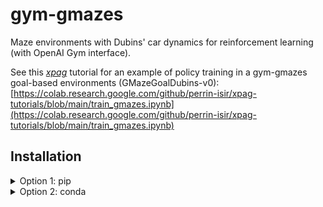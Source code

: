 # gym-gmazes
Maze environments with Dubins' car dynamics for reinforcement learning
(with OpenAI Gym interface).

See this [*xpag*](https://github.com/perrin-isir/xpag) tutorial for an example of policy 
training in a gym-gmazes goal-based environments (GMazeGoalDubins-v0):  
[https://colab.research.google.com/github/perrin-isir/xpag-tutorials/blob/main/train_gmazes.ipynb](https://colab.research.google.com/github/perrin-isir/xpag-tutorials/blob/main/train_gmazes.ipynb)

## Installation

<details><summary>Option 1: pip</summary>
<p>

    pip install git+https://github.com/perrin-isir/gym-gmazes

</p>
</details>

<details><summary>Option 2: conda</summary>
<p>

    git clone https://github.com/perrin-isir/gym-gmazes.git
    cd gym-gmazes

Choose a conda environmnent name, for instance `gmazeenv`.  
The following command creates the `gmazeenv` environment with the requirements listed in [environment.yaml](environment.yaml):

    conda env create --name gmazeenv --file environment.yaml

If you prefer to update an existing environment (`existing_env`):

    conda env update --name existing_env --file environment.yml

To activate the `gmazeenv` environment:

    conda activate gmazeenv

Finally, to install the *gym-gmazes* library in the activated virtual environment:

    pip install -e .

</p>
</details>
